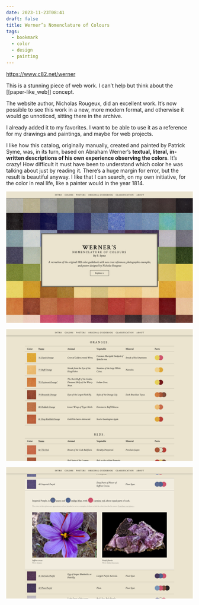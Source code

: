 ```yaml
---
date: 2023-11-23T08:41
draft: false
title: Werner’s Nomenclature of Colours
tags:
  - bookmark
  - color
  - design
  - painting
---
```


https://www.c82.net/werner

This is a stunning piece of web work. I can’t help but think about the [[paper-like_web]] concept.

The website author, Nicholas Rougeux, did an excellent work. It’s now possible to see this work in a new, more modern format, and otherwise it would go unnoticed, sitting there in the archive.

I already added it to my favorites. I want to be able to use it as a reference for my drawings and paintings, and maybe for web projects.

I like how this catalog, originally manually, created and painted by Patrick Syme, was, in its turn, based on Abraham Werner’s **textual, literal, in-written descriptions of his own experience observing the colors**. It’s crazy! How difficult it must have been to understand which color he was talking about just by reading it. There’s a huge margin for error, but the result is beautiful anyway. I like that I can search, on my own initiative, for the color in real life, like a painter would in the year 1814.

![Website's above-the-fold section with the navigation, the name and a brief description. The background is a matrix of color swatches](../attachment/vsc-paste/werner-s_colours-231123084551.png)

![List of the color categories and color swatches. Its arranged in a table format with the swatch, the name of the color, and references to where you can find those colors in nature. Each color also has a reference, at the end of the row, on which colors to mix to obtain it](../attachment/vsc-paste/werner-s_colours-231123084957.png)

![View of the extra information you get when you expand each color reference on the website. It shows the photos of nature species or minerals that were referenced](../attachment/vsc-paste/werner-s_colours-231123084840.png)
